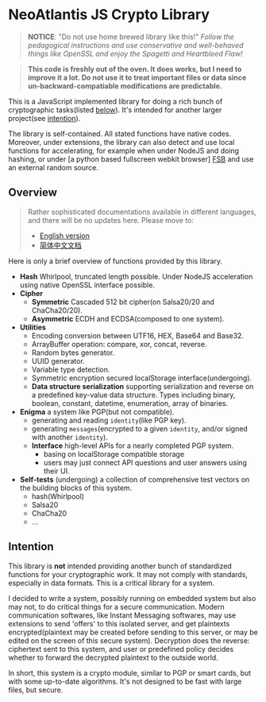 NeoAtlantis JS Crypto Library
=============================

> **NOTICE**: "Do not use home brewed library like this!" _Follow the
> pedagogical instructions and use conservative and well-behaved things like
> OpenSSL and enjoy the Spagetti and Heartbleed Flaw!_

> **This code is freshly out of the oven. It does works, but I need to improve
> it a lot. Do not use it to treat important files or data since
> un-backward-compatiable modifications are predictable.**

This is a JavaScript implemented library for doing a rich bunch of
cryptographic tasks(listed [below](#overview)). It's intended for another
larger project(see [intention](#intention)).

The library is self-contained. All stated functions have native codes.
Moreover, under extensions, the library can also detect and use local functions
for accelerating, for example when under NodeJS and doing hashing, or under
[a python based fullscreen webkit browser] [FSB] and use an external random
source.

[FSB]: https://github.com/neoatlantis/enigma-fsbrowser

Overview
--------

> Rather sophisticated documentations available in different languages, and there
> will be no updates here. Please move to:
>
> * [English version](https://neoatlantis.github.io/%E7%94%B5%E5%B7%A5%E7%94%B5%E5%AD%90%E5%8F%8A%E4%BF%A1%E6%81%AF%E6%8A%80%E6%9C%AF/2014/11/01/neoatlantis-crypto-js-en.html)
> * [简体中文文档](https://neoatlantis.github.io/%E7%94%B5%E5%B7%A5%E7%94%B5%E5%AD%90%E5%8F%8A%E4%BF%A1%E6%81%AF%E6%8A%80%E6%9C%AF/2014/11/01/neoatlantis-crypto-js-zh.html)

Here is only a brief overview of functions provided by this library.

* **Hash** Whirlpool, truncated length possible. Under NodeJS acceleration
  using native OpenSSL interface possible.
* **Cipher**
    * **Symmetric** Cascaded 512 bit cipher(on Salsa20/20 and ChaCha20/20).
    * **Asymmetric** ECDH and ECDSA(composed to one system).
* **Utilities**
    * Encoding conversion between UTF16, HEX, Base64 and Base32.
    * ArrayBuffer operation: compare, xor, concat, reverse.
    * Random bytes generator.
    * UUID generator.
    * Variable type detection.
    * Symmetric encryption secured localStorage interface(undergoing).
    * **Data structure serialization** supporting serialization and reverse on
      a predefined key-value data structure. Types including binary, boolean,
      constant, datetime, enumeration, array of binaries.
* **Enigma** a system like PGP(but not compatible).
    * generating and reading `identity`(like PGP key).
    * generating `messages`(encrypted to a given `identity`, and/or signed with
      another `identity`).
    * **Interface** high-level APIs for a nearly completed PGP system.
        * basing on localStorage compatible storage
        * users may just connect API questions and user answers using their
          UI.
* **Self-tests** (undergoing) a collection of comprehensive test vectors on the
 building blocks of this system.
    * hash(Whirlpool)
    * Salsa20
    * ChaCha20
    * ...


Intention
---------

This library is **not** intended providing another bunch of standardized
functions for your cryptographic work. It may not comply with standards,
especially in data formats. This is a critical library for a system.

I decided to write a system, possibly running on embedded system but also may
not, to do critical things for a secure communication. Modern communication
softwares, like Instant Messaging softwares, may use extensions to send
'offers' to this isolated server, and get plaintexts encrypted(plaintext may
be created before sending to this server, or may be edited on the screen of
this secure system). Decryption does the reverse: ciphertext sent to this
system, and user or predefined policy decides whether to forward the decrypted
plaintext to the outside world.

In short, this system is a crypto module, similar to PGP or smart cards, but
with some up-to-date algorithms. It's not designed to be fast with large
files, but secure.

